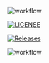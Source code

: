 ![workflow](https://github.com/YePhoneMyat910/sem/actions/workflows/main.yml/badge.svg)



[![LICENSE](https://img.shields.io/github/license/YePhoneMyat910/sem.svg?style=flat-square)](https://github.com/YePhoneMyat910/sem/blob/master/LICENSE)


[![Releases](https://img.shields.io/github/release/YePhoneMyat910/sem/all.svg?style=flat-square)](https://github.com/YePhoneMyat910/sem/releases)

![workflow](https://github.com/YePhoneMyat910/sem/actions/workflows/hello-world-jdk18.yml/badge.svg?branch=develop)
